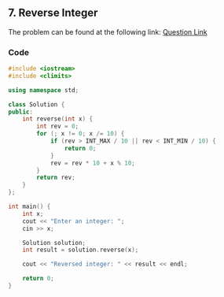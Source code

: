 ## 7. Reverse Integer
The problem can be found at the following link: [Question Link](https://leetcode.com/problems/reverse-integer/)

### Code

```cpp
#include <iostream>
#include <climits>

using namespace std;

class Solution {
public:
    int reverse(int x) {
        int rev = 0;
        for (; x != 0; x /= 10) {
            if (rev > INT_MAX / 10 || rev < INT_MIN / 10) {
                return 0;
            }
            rev = rev * 10 + x % 10;
        }
        return rev;
    }
};

int main() {
    int x;
    cout << "Enter an integer: ";
    cin >> x;

    Solution solution;
    int result = solution.reverse(x);

    cout << "Reversed integer: " << result << endl;

    return 0;
}
```